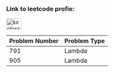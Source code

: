 <h3 align="left">Link to leetcode profie:</h3>
<p align="left">

<a href="https://www.leetcode.com/kirolossedra" target="blank"><img align="center" src="https://raw.githubusercontent.com/rahuldkjain/github-profile-readme-generator/master/src/images/icons/Social/leet-code.svg" alt="kirolossedra" height="30" width="40" /></a>
</p>


| Problem Number | Problem Type       |
|----------------|--------------------|
| 791           | Lambda            |
| 905            | Lambda      |

